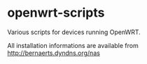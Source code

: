 openwrt-scripts
==============

Various scripts for devices running OpenWRT.

All installation informations are available from http://bernaerts.dyndns.org/nas
